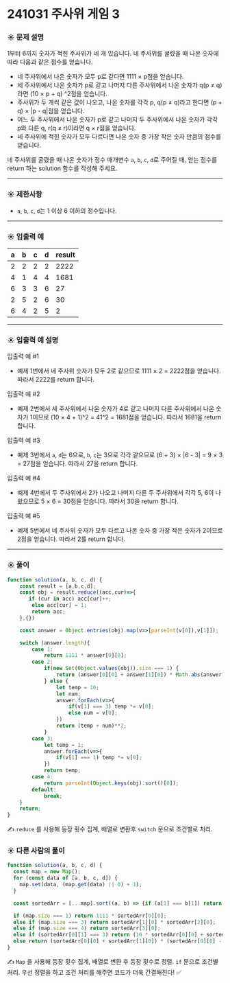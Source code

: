 # 241031 주사위 게임 3

### ☀️ 문제 설명

1부터 6까지 숫자가 적힌 주사위가 네 개 있습니다. 네 주사위를 굴렸을 때 나온 숫자에 따라 다음과 같은 점수를 얻습니다.

- 네 주사위에서 나온 숫자가 모두 p로 같다면 1111 × p점을 얻습니다.
- 세 주사위에서 나온 숫자가 p로 같고 나머지 다른 주사위에서 나온 숫자가 q(p ≠ q)라면 (10 × p + q) ^2점을 얻습니다.
- 주사위가 두 개씩 같은 값이 나오고, 나온 숫자를 각각 p, q(p ≠ q)라고 한다면 (p + q) × |p - q|점을 얻습니다.
- 어느 두 주사위에서 나온 숫자가 p로 같고 나머지 두 주사위에서 나온 숫자가 각각 p와 다른 q, r(q ≠ r)이라면 q × r점을 얻습니다.
- 네 주사위에 적힌 숫자가 모두 다르다면 나온 숫자 중 가장 작은 숫자 만큼의 점수를 얻습니다.

네 주사위를 굴렸을 때 나온 숫자가 정수 매개변수 `a`, `b`, `c`, `d`로 주어질 때, 얻는 점수를 return 하는 solution 함수를 작성해 주세요.

---

### ☀️ **제한사항**

- `a`, `b`, `c`, `d`는 1 이상 6 이하의 정수입니다.

---

### ☀️ **입출력 예**

| a | b | c | d | result |
| --- | --- | --- | --- | --- |
| 2 | 2 | 2 | 2 | 2222 |
| 4 | 1 | 4 | 4 | 1681 |
| 6 | 3 | 3 | 6 | 27 |
| 2 | 5 | 2 | 6 | 30 |
| 6 | 4 | 2 | 5 | 2 |

---

### ☀️ **입출력 예 설명**

입출력 예 #1

- 예제 1번에서 네 주사위 숫자가 모두 2로 같으므로 1111 × 2 = 2222점을 얻습니다. 따라서 2222를 return 합니다.

입출력 예 #2

- 예제 2번에서 세 주사위에서 나온 숫자가 4로 같고 나머지 다른 주사위에서 나온 숫자가 1이므로 (10 × 4 + 1)^2 = 41^2 = 1681점을 얻습니다. 따라서 1681을 return 합니다.

입출력 예 #3

- 예제 3번에서 `a`, `d`는 6으로, `b`, `c`는 3으로 각각 같으므로 (6 + 3) × |6 - 3| = 9 × 3 = 27점을 얻습니다. 따라서 27을 return 합니다.

입출력 예 #4

- 예제 4번에서 두 주사위에서 2가 나오고 나머지 다른 두 주사위에서 각각 5, 6이 나왔으므로 5 × 6 = 30점을 얻습니다. 따라서 30을 return 합니다.

입출력 예 #5

- 예제 5번에서 네 주사위 숫자가 모두 다르고 나온 숫자 중 가장 작은 숫자가 2이므로 2점을 얻습니다. 따라서 2를 return 합니다.

---

### ☀️ 풀이

```jsx
function solution(a, b, c, d) {
    const result = [a,b,c,d];
    const obj = result.reduce((acc,cur)=>{
       if (cur in acc) acc[cur]++;
        else acc[cur] = 1;
        return acc;
    },{})

    const answer = Object.entries(obj).map(v=>[parseInt(v[0]),v[1]]);

    switch (answer.length){
        case 1:
            return 1111 * answer[0][0];
        case 2:
            if(new Set(Object.values(obj)).size === 1) {
                return (answer[0][0] + answer[1][0]) * Math.abs(answer[0][0] - answer[1][0]);
            } else {
                let temp = 10;
                let num;
                answer.forEach(v=>{
                    if(v[1] === 3) temp *= v[0];
                    else num = v[0];
                })
                return (temp + num)**2;
            }
        case 3:
            let temp = 1;
            answer.forEach(v=>{
                if(v[1] === 1) temp *= v[0];
            })
            return temp;
        case 4:
            return parseInt(Object.keys(obj).sort()[0]);
        default:
            break;
    }
    return;
}
```

✍️ `reduce` 를 사용해 등장 횟수 집계, 배열로 변환후 `switch` 문으로 조건별로 처리.

### ☀️ 다른 사람의 풀이

```jsx
function solution(a, b, c, d) {
  const map = new Map();
  for (const data of [a, b, c, d]) {
    map.set(data, (map.get(data) || 0) + 1);
  }

  const sortedArr = [...map].sort((a, b) => {if (a[1] === b[1]) return b[0] - a[0]; else return b[1] - a[1]});

  if (map.size === 1) return 1111 * sortedArr[0][0];
  else if (map.size === 3) return sortedArr[1][0] * sortedArr[2][0];
  else if (map.size === 4) return sortedArr[3][0];
  else if (sortedArr[0][1] === 3) return (10 * sortedArr[0][0] + sortedArr[1][0]) ** 2;
  else return (sortedArr[0][0] + sortedArr[1][0]) * (sortedArr[0][0] - sortedArr[1][0]);
}
```

✍️ `Map` 을 사용해 등장 횟수 집계, 배열로 변환 후 등장 횟수로 정렬. `if` 문으로 조건별 처리. 우선 정렬을 하고 조건 처리를 해주면 코드가 더욱 간결해진다! ✅